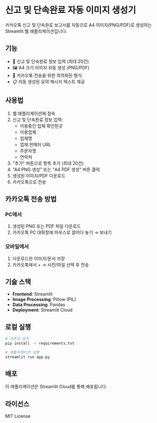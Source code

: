 # 신고 및 단속완료 자동 이미지 생성기

카카오톡 신고 및 단속완료 보고서를 자동으로 A4 이미지(PNG/PDF)로 생성하는 Streamlit 웹 애플리케이션입니다.

## 기능

- 📝 신고 및 단속완료 정보 입력 (최대 20건)
- 🖼️ A4 크기 이미지 자동 생성 (PNG/PDF)
- 📱 카카오톡 전송을 위한 최적화된 형식
- 📋 자동 생성된 요약 메시지 텍스트 제공

## 사용법

1. 웹 애플리케이션에 접속
2. 신고 및 단속완료 정보 입력:
   - 이용중인 업체 확인된곳
   - 이용업체
   - 업체명
   - 업체 판매처 URL
   - 주문자명
   - 연락처
3. "추가" 버튼으로 항목 추가 (최대 20건)
4. "A4 PNG 생성" 또는 "A4 PDF 생성" 버튼 클릭
5. 생성된 이미지/PDF 다운로드
6. 카카오톡으로 전송

## 카카오톡 전송 방법

### PC에서
1. 생성된 PNG 또는 PDF 파일 다운로드
2. 카카오톡 PC 대화창에 마우스로 끌어다 놓기 → 보내기

### 모바일에서
1. 다운로드한 이미지/문서 저장
2. 카카오톡에서 + → 사진/파일 선택 후 전송

## 기술 스택

- **Frontend**: Streamlit
- **Image Processing**: Pillow (PIL)
- **Data Processing**: Pandas
- **Deployment**: Streamlit Cloud

## 로컬 실행

```bash
# 의존성 설치
pip install -r requirements.txt

# 애플리케이션 실행
streamlit run app.py
```

## 배포

이 애플리케이션은 Streamlit Cloud를 통해 배포됩니다.

## 라이선스

MIT License
